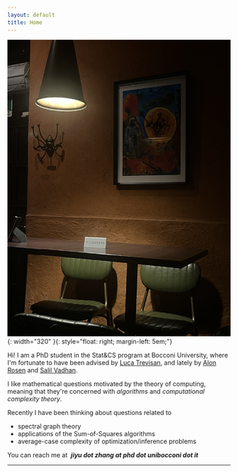 ```yaml
---
layout: default
title: Home
---
```




![PROG](/assets/prog.jpg){: width="320" }{: style="float: right; margin-left: 5em;"}


Hi! I am a PhD student in the Stat&CS program at Bocconi University, where I'm fortunate to have been advised by [Luca Trevisan](https://lucatrevisan.github.io/), and lately by [Alon Rosen](https://www.alonrosen.net/) and [Salil Vadhan](https://salil.seas.harvard.edu/).

I like mathematical questions motivated by the theory of computing, meaning that they're concerned with *algorithms* and *computational complexity theory*. 

Recently I have been thinking about questions related to

* spectral graph theory
* applications of the Sum-of-Squares algorithms
* average-case complexity of optimization/inference problems

You can reach me at &nbsp;***jiyu dot zhang at phd dot unibocconi dot it***

---







